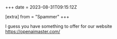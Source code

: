 +++
date = 2023-08-31T09:15:12Z

[extra]
from = "Spammer"
+++

I guess you have something to offer for our website
https://openaimaster.com/
